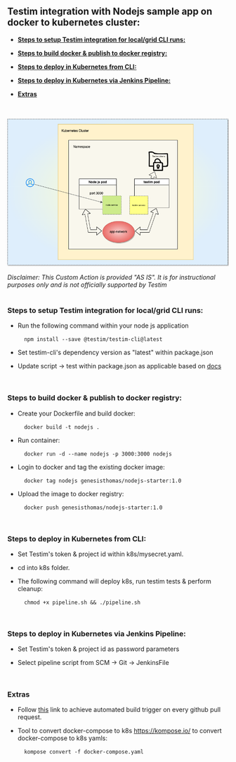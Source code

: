 ## **Testim integration with Nodejs sample app on docker to kubernetes cluster:**</br>

  
  - [**Steps to setup Testim integration for local/grid CLI runs:**<p>](#steps-to-setup-testim-integration-for-localgrid-cli-runsp)
  - [**Steps to build docker & publish to docker registry:**<p>](#steps-to-build-docker--publish-to-docker-registryp)
  - [**Steps to deploy in Kubernetes from CLI:** </br><p>](#steps-to-deploy-in-kubernetes-from-cli-brp)
  - [**Steps to deploy in Kubernetes via Jenkins Pipeline:** </br><p>](#steps-to-deploy-in-kubernetes-via-jenkins-pipeline-brp)
  - [**Extras**](#extras)


</br>
       &nbsp;&nbsp;&nbsp;&nbsp;&nbsp;&nbsp;&nbsp;&nbsp;&nbsp;&nbsp;&nbsp;&nbsp;&nbsp;&nbsp;&nbsp;&nbsp;         <img alt="alt_text" width="600px" src="docs/k8_arc.png" />

   *Disclaimer:  This Custom Action is provided "AS IS".  It is for instructional purposes only and is not officially supported by Testim*    </br></br>
   
<p>

###  **Steps to setup Testim integration for local/grid CLI runs:**<p>

* Run the following command within your node js application

        npm install --save @testim/testim-cli@latest

* Set testim-cli's dependency version as "latest" within package.json

* Update script -> test within package.json as applicable based on [docs](https://help.testim.io/docs/the-command-line-cli)

</br> 

###  **Steps to build docker & publish to docker registry:**<p>

* Create your Dockerfile and build docker:
    
        docker build -t nodejs .

* Run container:

        docker run -d --name nodejs -p 3000:3000 nodejs

* Login to docker and tag the existing docker image:

        docker tag nodejs genesisthomas/nodejs-starter:1.0

* Upload the image to docker registry:

        docker push genesisthomas/nodejs-starter:1.0
</br> 

###  **Steps to deploy in Kubernetes from CLI:** </br><p> 


* Set Testim's token & project id within k8s/mysecret.yaml.

* cd into k8s folder.

* The following command will deploy k8s, run testim tests & perform cleanup:</br>
  
        chmod +x pipeline.sh && ./pipeline.sh

</br>

###  **Steps to deploy in Kubernetes via Jenkins Pipeline:** </br><p> 


* Set Testim's token & project id as password parameters

* Select pipeline script from SCM -> Git -> JenkinsFile


</br>

###   **Extras**
 <p>

* Follow [this](https://devopscube.com/jenkins-build-trigger-github-pull-request/) link to achieve automated build trigger on every github pull request.

* Tool to convert docker-compose to k8s
https://kompose.io/ to convert docker-compose to k8s yamls:</br>

        kompose convert -f docker-compose.yaml
